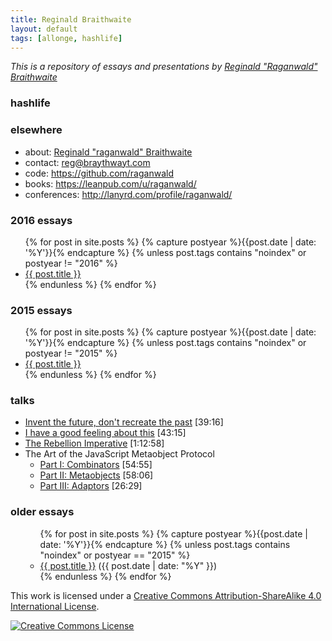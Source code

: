 ```yaml
---
title: Reginald Braithwaite
layout: default
tags: [allonge, hashlife]
---
```


*This is a repository of essays and presentations by [Reginald "Raganwald" Braithwaite](http://braythwayt.com)*

### hashlife

<canvas width="600" height="337" id="viewport"></canvas>

### elsewhere

* about: [Reginald "raganwald" Braithwaite](http://braythwayt.com)
* contact: <a href="mailto:reg@braythwayt.com">reg@braythwayt.com</a>
* code: <a href="https://github.com/raganwald">https://github.com/raganwald</a>
* books: <a href="https://leanpub.com/u/raganwald/">https://leanpub.com/u/raganwald/</a>
* conferences: <a href="http://lanyrd.com/profile/raganwald/">http://lanyrd.com/profile/raganwald/</a>

### 2016 essays

<div class="related">
  <ul>
    {% for post in site.posts %}
      {% capture postyear %}{{post.date | date: '%Y'}}{% endcapture %}
      {% unless post.tags contains "noindex" or postyear != "2016" %}
        <li>
          <a href="{{ post.url }}">{{ post.title }}</a>
        </li>
      {% endunless %}
    {% endfor %}
  </ul>
</div>

### 2015 essays

<div class="related">
  <ul>
    {% for post in site.posts %}
      {% capture postyear %}{{post.date | date: '%Y'}}{% endcapture %}
      {% unless post.tags contains "noindex" or postyear != "2015" %}
        <li>
          <a href="{{ post.url }}">{{ post.title }}</a>
        </li>
      {% endunless %}
    {% endfor %}
  </ul>
</div>

### talks

* [Invent the future, don't recreate the past](http://youtu.be/uYcAjr2J_rU) [39:16]
* [I have a good feeling about this](https://vimeo.com/76141334) [43:15]
* [The Rebellion Imperative](https://vimeo.com/53265664) [1:12:58]
* The Art of the JavaScript Metaobject Protocol
  * [Part I: Combinators](https://vimeo.com/97408202) [54:55]
  * [Part II: Metaobjects](https://vimeo.com/97415345) [58:06]
  * [Part III: Adaptors](https://www.youtube.com/watch?v=hp7sgLVepF8) [26:29]

### older essays

<div class="related">
  <ul>
  <ul>
    {% for post in site.posts %}
      {% capture postyear %}{{post.date | date: '%Y'}}{% endcapture %}
      {% unless post.tags contains "noindex" or postyear == "2015" %}
        <li>
          <a href="{{ post.url }}">{{ post.title }}</a> (<span>{{ post.date | date: "%Y" }}</span>)
        </li>
      {% endunless %}
    {% endfor %}
  </ul>
  </ul>
</div>

This work is licensed under a <a rel="license" href="http://creativecommons.org/licenses/by-sa/4.0/">Creative Commons Attribution-ShareAlike 4.0 International License</a>.

<a rel="license" href="http://creativecommons.org/licenses/by-sa/4.0/"><img alt="Creative Commons License" style="border-width:0" src="http://i.creativecommons.org/l/by-sa/4.0/80x15.png" /></a>
